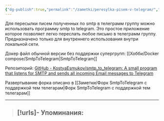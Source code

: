 ```yaml
---
{"dg-publish":true,"permalink":"/zametki/peresylka-pisem-v-telegram/","created":"2024-09-01 00:56","updated":"2024-09-03T16:39:24+03:00"}
---
```


Для пересылки писем полученных по smtp в телеграмм группу можно использовать программу smtp to telegram. Это простое приложение которое позволяет легко переслать любое письмо в телеграмм группу. Предназначено только для внутреннего использования внутри локальной сети.

Докер файл обычной версии без поддержки супергрупп: [[Хобби/Docker compose/SmtpToTelegram\|SmtpToTelegram]]

Репозиторий: [GitHub - KostyaEsmukov/smtp\_to\_telegram: A small program that listens for SMTP and sends all incoming Email messages to Telegram](https://github.com/KostyaEsmukov/smtp_to_telegram)

Развертывание форка описано в [[Заметки/Форк SmtpToTelegram с поддержкой тем телегарам\|Форк SmtpToTelegram с поддержкой тем телегарам]]

---
> [!urls]- Упоминания:
> - 